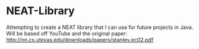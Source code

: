 # NEAT-Library
Attempting to create a NEAT library that I can use for future projects in Java. Will be based off YouTube and the original paper: http://nn.cs.utexas.edu/downloads/papers/stanley.ec02.pdf
